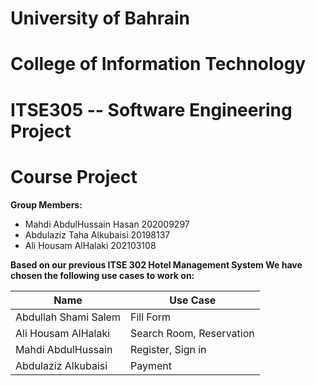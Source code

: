 # **University of Bahrain**

# **College of Information Technology**

# **ITSE305 -- Software Engineering Project**

# **Course Project**

**Group Members:**

- Mahdi AbdulHussain Hasan 202009297
- Abdulaziz Taha Alkubaisi 20198137
- Ali Housam AlHalaki 202103108

**Based on our previous ITSE 302 Hotel Management System We have chosen the following use cases to work on:**

| **Name**            | **Use Case**           |
|----------------------|------------------------|
| Abdullah Shami  Salem    | Fill Form              |
| Ali Housam AlHalaki | Search Room, Reservation |
| Mahdi AbdulHussain  | Register, Sign in      |
| Abdulaziz Alkubaisi | Payment                |
